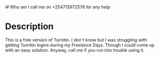 i# Who am I
call me on +254713972578 for any help
# Description
This is a free version of Turnitin. I don't know but I was struggling with getting Turnitin logins during my Freelance Days. Though I could come up with an easy solution. Anyway, call me if you run into trouble using it. 
